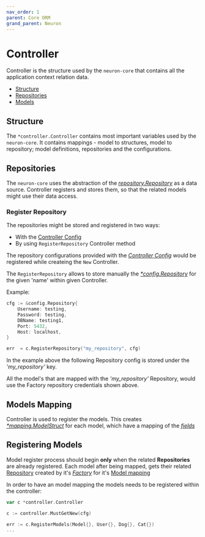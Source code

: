 ```yaml
---
nav_order: 1
parent: Core ORM
grand_parent: Neuron
---
```

# Controller

Controller is the structure used by the `neuron-core` that contains all the application context relation data. 

* [Structure](#structure)
* [Repositories](#repositories)
* [Models](#models)

## Structure

The `*controller.Controller` contains most important variables used by the `neuron-core`. It contains mappings - model to structures, model to repository; model definitions, repositories and the configurations.

## Repositories

The `neuron-core` uses the abstraction of the [_repository.Repository_](repositories.md#repository) as a data source. Controller registers and stores them, so that the related models might use their data access.


### Register Repository

The repositories might be stored and registered in two ways:

* With the [Controller Config](config.md#controller)
* By using `RegisterRepository` Controller method

The repository configurations provided with the [_Controller Config_](config.md#controller) would be registered while createing the `New` Controller.

The `RegisterRepository` allows to store manually the [_*config.Repository_](config.md#repository) for the given 'name' within given Controller.

Example:

```go
cfg := &config.Repository{
    Username: testing,
    Password: testing,
    DBName: testing1,
    Port: 5432,
    Host: localhost,
}

err  = c.RegisterRepository("my_repository", cfg)
```

In the example above the following Repository config is stored under the _'my_repository'_ key.

All the model's that are mapped with the _'my_repository'_ Repository, would use the Factory repository credentials shown above.


## Models Mapping

Controller is used to register the models. This creates [_*mapping.ModelStruct_](model.md#structure) for each model, which have a mapping of the [_fields_](model.md#field_structure)

## Registering Models

Model register process should begin **only** when the related **Repositories** are already registered. Each model after being mapped, gets their related [Repository](repository.md#repository) created by it's [_Factory_](repository.md#factory) for it's [Model mapping](model.md#structure)

In order to have an model mapping the models needs to be registered within the controller:

```go
var c *controller.Controller

c := controller.MustGetNew(cfg)

err := c.RegisterModels(Model{}, User{}, Dog{}, Cat{})
...
```